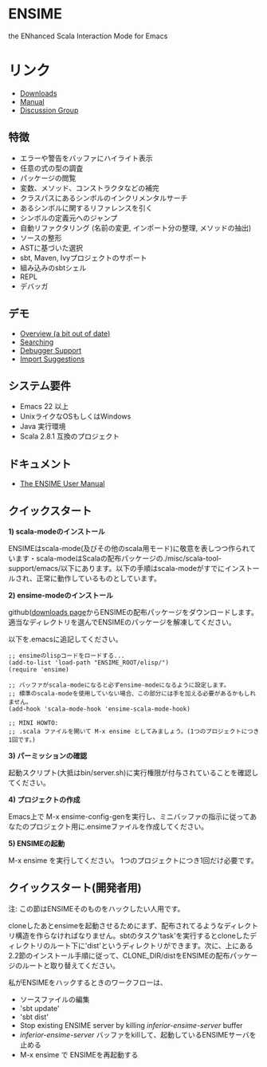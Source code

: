 # ENSIME
the ENhanced Scala Interaction Mode for Emacs

# リンク
- [ Downloads ](https://github.com/aemoncannon/ensime/downloads)
- [ Manual ](http://aemon.com/file_dump/ensime_manual.html)
- [ Discussion Group ](http://groups.google.com/group/ensime?hl=en)


## 特徴

- エラーや警告をバッファにハイライト表示
- 任意の式の型の調査
- パッケージの閲覧
- 変数、メソッド、コンストラクタなどの補完
- クラスパスにあるシンボルのインクリメンタルサーチ
- あるシンボルに関するリファレンスを引く
- シンボルの定義元へのジャンプ
- 自動リファクタリング (名前の変更, インポート分の整理, メソッドの抽出)
- ソースの整形
- ASTに基づいた選択
- sbt, Maven, Ivyプロジェクトのサポート
- 組み込みのsbtシェル
- REPL
- デバッガ


## デモ

- [Overview (a bit out of date)](http://www.youtube.com/watch?v=A2Lai8IjLoY)
- [Searching](http://www.youtube.com/watch?v=fcgnAJz98QE)
- [Debugger Support](http://www.youtube.com/watch?v=v7-G6vD42z8)
- [Import Suggestions](http://www.youtube.com/watch?v=Ynp8Df7-paw&hd=1)



## システム要件

- Emacs 22 以上
- UnixライクなOSもしくはWindows
- Java 実行環境
- Scala 2.8.1 互換のプロジェクト


## ドキュメント
- [The ENSIME User Manual](http://aemon.com/file_dump/ensime_manual.html)


## クイックスタート

__1) scala-modeのインストール__

ENSIMEはscala-mode(及びその他のscala用モード)に敬意を表しつつ作られています・scala-modeはScalaの配布パッケージの./misc/scala-tool-support/emacs/以下にあります。以下の手順はscala-modeがすでにインストールされ、正常に動作しているものとしています。


__2) ensime-modeのインストール__

github([downloads page](http://github.com/aemoncannon/ensime/downloads)からENSIMEの配布パッケージをダウンロードします。適当なディレクトリを選んでENSIMEのパッケージを解凍してください。

以下を.emacsに追記してください。

    ;; ensimeのlispコードをロードする...
    (add-to-list 'load-path "ENSIME_ROOT/elisp/")
    (require 'ensime)

    ;; バッファがscala-modeになると必ずensime-modeになるように設定します。
    ;; 標準のscala-modeを使用していない場合、この部分には手を加える必要があるかもしれません。
    (add-hook 'scala-mode-hook 'ensime-scala-mode-hook)

    ;; MINI HOWTO:
    ;; .scala ファイルを開いて M-x ensime としてみましょう。(1つのプロジェクトにつき1回です。)


__3) パーミッションの確認__

起動スクリプト(大抵はbin/server.sh)に実行権限が付与されていることを確認してください。

__4) プロジェクトの作成__

Emacs上で M-x ensime-config-genを実行し、ミニバッファの指示に従ってあなたのプロジェクト用に.ensimeファイルを作成してください。

__5) ENSIMEの起動__

M-x ensime を実行してください。
1つのプロジェクトにつき1回だけ必要です。


## クイックスタート(開発者用)
注: この節はENSIMEそのものをハックしたい人用です。

cloneしたあとensimeを起動させるためにまず、配布されてるようなディレクトリ構造を作らなければなりません。sbtのタスク'task'を実行するとcloneしたディレクトリのルート下に'dist'というディレクトリができます。次に、上にある2.2節のインストール手順に従って、CLONE_DIR/distをENSIMEの配布パッケージのルートと取り替えてください。

私がENSIMEをハックするときのワークフローは、

- ソースファイルの編集
- 'sbt update'
- 'sbt dist'
- Stop existing ENSIME server by killing *inferior-ensime-server* buffer
- *inferior-ensime-server* バッファをkillして、起動しているENSIMEサーバを止める
- M-x ensime で ENSIMEを再起動する

